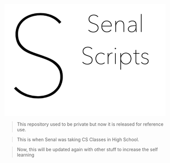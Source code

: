 <img src = "./Senal-Scripts.png">

> This repository used to be private but now it is released for 
> reference use.

> This is when Senal was taking CS Classes in High School.  


> Now, this will be updated again with other stuff to increase the self learning